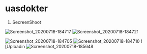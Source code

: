 # uasdokter
1. SecreenShoot

![Screenshot_20200718-184717](https://user-images.githubusercontent.com/37542158/87852297-e8d05c00-c92a-11ea-920d-6668cedb08b6.png)
![Screenshot_20200718-184721](https://user-images.githubusercontent.com/37542158/87852307-f8e83b80-c92a-11ea-8d29-83de6fa0660a.png)

![Screenshot_20200718-184705](https://user-images.githubusercontent.com/37542158/87852326-2503bc80-c92b-11ea-92a3-c15a8dd0c5d0.png)
![Screenshot_20200718-184710](https://user-images.githubusercontent.com/37542158/87852331-2e8d2480-c92b-11ea-9c17-ae0052226f36.png)
![Uploadin
![Screenshot_20200718-185648](https://user-images.githubusercontent.com/37542158/87852357-70b66600-c92b-11ea-9177-b10a2c9b746f.png)
